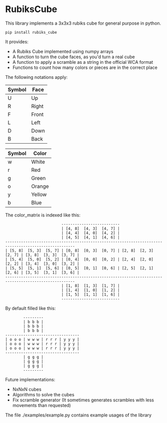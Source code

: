 # RubiksCube
This library implements a 3x3x3 rubiks cube for general purpose in python.

    pip install rubiks_cube


It provides:

- A Rubiks Cube implemented using numpy arrays
- A function to turn the cube faces, as you'd turn a real cube
- A function to apply a scramble as a string in the official WCA format
- Functions to count how many colors or pieces are in the correct place

The following notations apply:

| Symbol | Face  |
|--------|-------|
| U      | Up    |
| R      | Right |
| F      | Front |
| L      | Left  |
| D      | Down  |
| B      | Back  |

| Symbol | Color  |
|--------|--------|
| w      | White  |
| r      | Red    |
| g      | Green  |
| o      | Orange |
| y      | Yellow |
| b      | Blue   |

The color_matrix is indexed like this:


                             --------------------------
                             | [4, 8]  [4, 3]  [4, 7] |
                             | [4, 4]  [4, 0]  [4, 2] |
                             | [4, 5]  [4, 1]  [4, 6] |
    -----------------------------------------------------------------------------------------------------
    | [5, 8]  [5, 3]  [5, 7] | [0, 8]  [0, 3]  [0, 7] | [2, 8]  [2, 3]  [2, 7] | [3, 8]  [3, 3]  [3, 7] |
    | [5, 4]  [5, 0]  [5, 2] | [0, 4]  [0, 0]  [0, 2] | [2, 4]  [2, 0]  [2, 2] | [3, 4]  [3, 0]  [3, 2] |
    | [5, 5]  [5, 1]  [5, 6] | [0, 5]  [0, 1]  [0, 6] | [2, 5]  [2, 1]  [2, 6] | [3, 5]  [3, 1]  [3, 6] |
    -----------------------------------------------------------------------------------------------------
                             | [1, 8]  [1, 3]  [1, 7] |
                             | [1, 4]  [1, 0]  [1, 2] |
                             | [1, 5]  [1, 1]  [1, 6] |
                             --------------------------
By default filled like this:

            ---------
            | b b b |
            | b b b |
            | b b b |
    ---------------------------------
    | o o o | w w w | r r r | y y y |
    | o o o | w w w | r r r | y y y |
    | o o o | w w w | r r r | y y y |
    ---------------------------------
            | g g g |
            | g g g |
            | g g g |
            ---------

Future implementations:
- NxNxN cubes
- Algorithms to solve the cubes
- Fix scramble generator (It sometimes generates scrambles with less movements than requested)

The file ./examples/example.py contains example usages of the library

